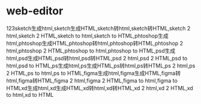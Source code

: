 # web-editor
123sketch生成html,sketch生成HTML,sketch转html,sketch转HTML,sketch 2 html,sketch 2 HTML,sketch to html,sketch to HTML,phtoshop生成html,phtoshop生成HTML,phtoshop转html,phtoshop转HTML,phtoshop 2 html,phtoshop 2 HTML,phtoshop to html,phtoshop to HTML,psd生成html,psd生成HTML,psd转html,psd转HTML,psd 2 html,psd 2 HTML,psd to html,psd to HTML,ps生成html,ps生成HTML,ps转html,ps转HTML,ps 2 html,ps 2 HTML,ps to html,ps to HTML,figma生成html,figma生成HTML,figma转html,figma转HTML,figma 2 html,figma 2 HTML,figma to html,figma to HTMLxd生成html,xd生成HTML,xd转html,xd转HTML,xd 2 html,xd 2 HTML,xd to html,xd to HTML
